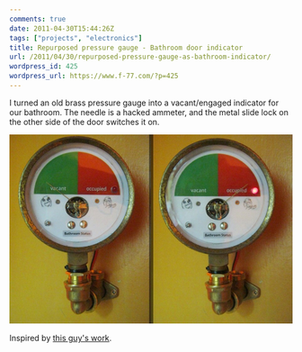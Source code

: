 ```yaml
---
comments: true
date: 2011-04-30T15:44:26Z
tags: ["projects", "electronics"]
title: Repurposed pressure gauge - Bathroom door indicator
url: /2011/04/30/repurposed-pressure-gauge-as-bathroom-indicator/
wordpress_id: 425
wordpress_url: https://www.f-77.com/?p=425
---
```


I turned an old brass pressure gauge into a vacant/engaged indicator for our bathroom. The needle is a hacked ammeter, and the metal slide lock on the other side of the door switches it on.

<img class="lightbox" src="/images/posts/2011/05/gaugephoto.jpg" alt="Gauge Photos" />

Inspired by <a href="https://hackaday.com/2010/11/24/building-a-bandwidth-meter/">this guy's work</a>.


